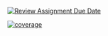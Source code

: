 [![Review Assignment Due Date](https://classroom.github.com/assets/deadline-readme-button-24ddc0f5d75046c5622901739e7c5dd533143b0c8e959d652212380cedb1ea36.svg)](https://classroom.github.com/a/B9F4RYVR)

[![coverage](https://github.com/avans-devops/avans-devops-2324-koen-jason/actions/workflows/code-coverage.yml/badge.svg)](https://github.com/avans-devops/avans-devops-2324-koen-jason/actions/workflows/code-coverage.yml)
